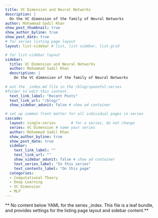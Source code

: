 ```yaml
---
title: VC Dimension and Neural Networks
description: |
  On the VC dimension of the family of Neural Networks
author: Mohammad Sadil Khan
show_post_thumbnail: true
show_author_byline: true
show_post_date: true
# for series listing page layout
layout: list-sidebar # list, list-sidebar, list-grid

# for list-sidebar layout
sidebar: 
  title: VC Dimension and Neural Networks
  author: Mohammad Sadil Khan
  description: |
    On the VC dimension of the family of Neural Networks
    
# out the _index.md file in the /blog/spoonful-series
#folder to edit this content.
  text_link_label: "Recent Posts"
  text_link_url: "/blog/"
  show_sidebar_adunit: false # show ad container

# set up common front matter for all individual pages in series
cascade:
  layout: single-series       # for a series, do not change
  series: VC Dimension # name your series
  author: Mohammad Sadil Khan
  show_author_byline: true
  show_post_date: true
  sidebar:
    text_link_label: ""
    text_link_url: ""
    show_sidebar_adunit: false # show ad container
    text_series_label: "In this series" 
    text_contents_label: "On this page" 
  categories:
  - Computational Theory
  - Deep Learning
  - VC Dimension
  - MLP
---
```


** No content below YAML for the series _index. This file is a leaf bundle, and provides settings for the listing page layout and sidebar content.**
